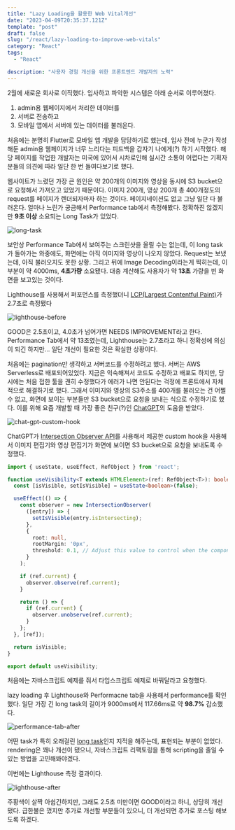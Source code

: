 ```yaml
---
title: "Lazy Loading을 활용한 Web Vital개선"
date: "2023-04-09T20:35:37.121Z"
template: "post"
draft: false
slug: "/react/lazy-loading-to-improve-web-vitals"
category: "React"
tags:
  - "React"

description: "사용자 경험 개선을 위한 프론트엔드 개발자의 노력"
---
```


2월에 새로운 회사로 이직했다. 입사하고 파악한 시스템은 아래 순서로 이루어졌다.

1. admin용 웹페이지에서 처리한 데이터를
2. 서버로 전송하고
3. 모바일 앱에서 서버에 있는 데이터를 불러온다.

처음에는 분명히 Flutter로 모바일 앱 개발을 담당하기로 했는데, 입사 전에 누군가 작성해둔 admin용 웹페이지가 너무 느리다는 피드백을 갑자기 나에게(?) 하기 시작했다. 해당 페이지를 작업한 개발자는 미국에 있어서 시차로인해 실시간 소통이 어렵다는 기획자 분들의 의견에 따라 일단 한 번 들여다보기로 했다. 

웹사이트가 느렸던 가장 큰 원인은 약 200개의 이미지와 영상을 동시에 S3 bucket으로 요청해서 가져오고 있었기 때문이다. 이미지 200개, 영상 200개 총 400개정도의 request를 페이지가 렌더되자마자 하는 것이다. 페이지네이션도 없고 그냥 일단 다 불러온다. 얼마나 느린가 궁금해서 Performance tab에서 측정해봤다. 정확하진 않겠지만 **9초 이상** 소요되는 Long Task가 있었다. 

![long-task](https://i.imgur.com/ZhsXuqV.png)

보안상 Performance Tab에서 보여주는 스크린샷을 올릴 수는 없는데, 이 long task가 돌아가는 와중에도, 화면에는 아직 이미지와 영상이 나오지 않았다. Request는 보냈는데, 아직 불러오지도 못한 상황. 그리고 뒤에 Image Decoding이라는게 찍히는데, 이 부분이 약 4000ms, **4초가량** 소요됐다. 대충 계산해도 사용자가 약 **13초** 가량을 빈 화면을 보고있는 것이다. 

Lighthouse를 사용해서 퍼포먼스를 측정했더니 [LCP(Largest Contentful Paint)](https://web.dev/lcp/)가 2.7초로 측정됐다 

![lighthouse-before](https://i.imgur.com/56Kx51F.png)

GOOD은 2.5초이고, 4.0초가 넘어가면 NEEDS IMPROVEMENT라고 한다. Performance Tab에서 약 13초였는데, Lighthouse는 2.7초라고 하니 정확성에 의심이 되긴 하지만... 일단 개선이 필요한 것은 확실한 상황이다. 

처음에는 pagination만 생각하고 서버코드를 수정하려고 했다. 서버는 AWS Serverless로 배포되어있었다. 지금은 익숙해져서 코드도 수정하고 배포도 하지만, 당시에는 처음 접한 툴을 괜히 수정했다가 에러가 나면 안된다는 걱정에 프론트에서 자체적으로 해결하기로 했다. 그래서 이미지와 영상의 S3주소를 400개를 불러오는 건 어쩔 수 없고, 화면에 보이는 부분들만 S3 bucket으로 요청을 보내는 식으로 수정하기로 했다. 이를 위해 요즘 개발할 때 가장 좋은 친구(?)인 [ChatGPT](https://openai.com/blog/chatgpt)의 도움을 받았다.

![chat-gpt-custom-hook](https://i.imgur.com/KsiK9ok.png)

ChatGPT가 [Intersection Observer API](https://developer.mozilla.org/en-US/docs/Web/API/Intersection_Observer_API)를 사용해서 제공한 custom hook을 사용해서 이미지 편집기와 영상 편집기가 화면에 보이면 S3 bucket으로 요청을 보내도록 수정했다. 

```typescript
import { useState, useEffect, RefObject } from 'react';

function useVisibility<T extends HTMLElement>(ref: RefObject<T>): boolean {
  const [isVisible, setIsVisible] = useState<boolean>(false);

  useEffect(() => {
    const observer = new IntersectionObserver(
      ([entry]) => {
        setIsVisible(entry.isIntersecting);
      },
      {
        root: null,
        rootMargin: '0px',
        threshold: 0.1, // Adjust this value to control when the component should be considered visible.
      }
    );

    if (ref.current) {
      observer.observe(ref.current);
    }

    return () => {
      if (ref.current) {
        observer.unobserve(ref.current);
      }
    };
  }, [ref]);

  return isVisible;
}

export default useVisibility;
```

처음에는 자바스크립트 예제를 줘서 타입스크립트 예제로 바꿔달라고 요청했다. 

lazy loading 후 Lighthouse와 Performacne tab을 사용해서 performance를 확인했다. 
일단 가장 긴 long task의 길이가 9000ms에서 117.66ms로 약 **98.7%** 감소했다.

![performance-tab-after](https://i.imgur.com/KHj8Rpl.png)

어떤 task가 특히 오래걸린 [long task](https://web.dev/optimize-long-tasks/?utm_source=devtools)인지 지적을 해주는데, 표현되는 부분이 없었다. rendering은 꽤나 개선이 됐으니, 자바스크립트 리팩토링을 통해 scripting을 줄일 수 있는 방법을 고민해봐야겠다. 

이번에는 Lighthouse 측정 결과이다.

![lighthouse-after](https://i.imgur.com/JEVeY3m.png)

주황색이 살짝 아쉽긴하지만, 그래도 2.5초 미만이면 GOOD이라고 하니, 상당히 개선됐다. 급한불은 껐지만 추가로 개선할 부분들이 있으니, 더 개선되면 추가로 포스팅 해보도록 하겠다. 